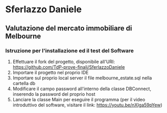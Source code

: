 # Sferlazzo Daniele
## Valutazione del mercato immobiliare di Melbourne 
### Istruzione per l'installazione ed il test del Software
1. Effettuare il fork del progetto, disponibile all'URI: https://github.com/TdP-prove-finali/SferlazzoDaniele
2. Importare il progetto nel proprio IDE
3. Importare sul proprio local server il file melbourne_estate.sql nella cartella db
4. Modificare il campo password all'interno della classe DBConnect, inserendo la password del proprio host
5. Lanciare la classe Main per eseguire il programma
(per il video introduttivo del software, visitare il link: https://youtu.be/nXIga59pYew)
